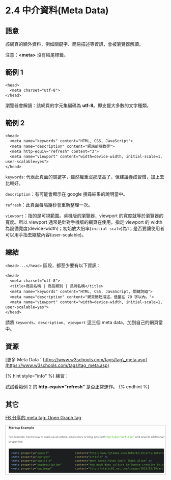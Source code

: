 # 2.4 中介資料\(Meta Data\)

## 語意

該網頁的額外資料，例如關鍵字、簡易描述等資訊，會被瀏覽器解讀。

注意：**&lt;meta&gt;** 沒有結尾標籤。

## 範例 1

```markup
<head>
  <meta charset="utf-8">
</head>
```

瀏覽器會解讀：該網頁的字元集編碼為 **utf-8**。即支援大多數的文字種類。

## 範例 2

```markup
<head>
  <meta name="keywords" content="HTML, CSS, JavaScript">
  <meta name="description" content="網站前端教學">
  <meta http-equiv="refresh" content="3">
  <meta name="viewport" content="width=device-width, initial-scale=1, user-scalable=yes">
</head>
```

`keywords`: 代表此頁面的關鍵字，雖然權重沒那麼高了，但建議養成習慣，加上去比較好。

`description`：有可能會顯示在 google 搜尋結果的說明當中。

`refresh`：此頁面每隔幾秒會重新整理一次。

`viewport`：指的是可視範圍。桌機版的瀏覽器，viewport 的寬度就等於瀏覽器的寬度。所以 viewport 通常是針對手機版的網頁在使用，指定 viewport 的 width 為設備寬度\(device-width\)；初始放大倍率\(`initial-scale`\)為1；是否要讓使用者可以用手指去縮放內容\(user-scalable\)。

## 總結

`<head>...</head>` 區段，都至少要有以下資訊：

```markup
<head>
  <meta charset="utf-8">
  <title>商品名稱 | 商品類別 | 品牌名稱</title>
  <meta name="keywords" content="HTML, CSS, JavaScript, 關鍵詞組">
  <meta name="description" content="網頁簡短描述，儘量在 70 字以內。">
  <meta name="viewport" content="width=device-width, initial-scale=1, user-scalable=yes">
</head>
```

請將 `keywords`、`description`、`viewport` 這三個 meta data，加到自己的網頁當中。

## 資源

[更多 Meta Data：https://www.w3schools.com/tags/tag\_meta.asp](https://www.w3schools.com/tags/tag_meta.asp)

{% hint style="info" %}
練習：

試試看範例 2 的 **http-equiv="refresh"** 是否正常運作。
{% endhint %}

## 其它

[FB 分享的 meta tag: Open Graph tag](https://developers.facebook.com/docs/sharing/webmasters/#markup)

![](../.gitbook/assets/fb_open_graph.png)

